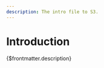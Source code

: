 ```yaml
---
description: The intro file to S3.
---
```


# Introduction

{$frontmatter.description}

<script>
  console.log('Markdown files are Svelte components!');
</script>
